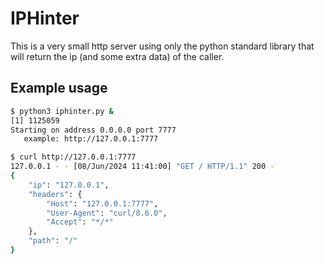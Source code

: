 <!-- Copyright (c) 2024 David Caro <david@greyllama.cc>
All Rights Reserved.

This file is part of iphinter

iphinter is free software: you can redistribute it and/or modify
it under the terms of the GNU Affero General Public License as published by
the Free Software Foundation, either version 3 of the License, or
(at your option) any later version.

iphinter is distributed in the hope that it will be useful,
but WITHOUT ANY WARRANTY; without even the implied warranty of
MERCHANTABILITY or FITNESS FOR A PARTICULAR PURPOSE. See the
GNU Affero General Public License for more details.

You should have received a copy of the GNU Affero General Public License
along with Toolforge Builds-Api. If not, see <http://www.gnu.org/licenses/>.
-->

# IPHinter

This is a very small http server using only the python standard library that
will return the ip (and some extra data) of the caller.

## Example usage

```bash
$ python3 iphinter.py &
[1] 1125059
Starting on address 0.0.0.0 port 7777
   example: http://127.0.0.1:7777

$ curl http://127.0.0.1:7777
127.0.0.1 - - [08/Jun/2024 11:41:00] "GET / HTTP/1.1" 200 -
{
    "ip": "127.0.0.1",
    "headers": {
        "Host": "127.0.0.1:7777",
        "User-Agent": "curl/8.6.0",
        "Accept": "*/*"
    },
    "path": "/"
}
```
